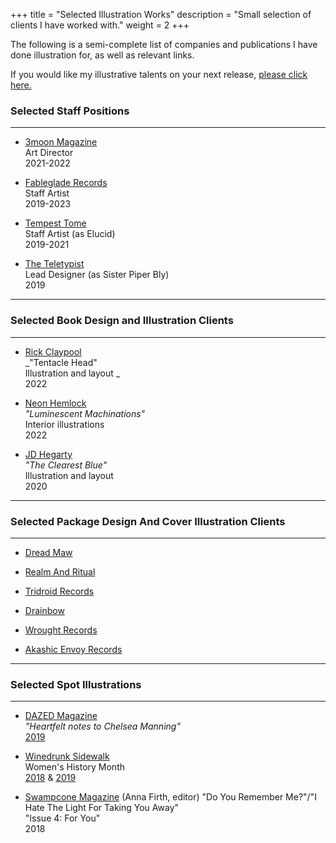 +++
title = "Selected Illustration Works"
description = "Small selection of clients I have worked with."
weight = 2
+++


The following is a semi-complete list of companies and publications I have done illustration for, as well as relevant links.

If you would like my illustrative talents on your next release, [please click here.](/contact)


### Selected Staff Positions

---

*  [3moon Magazine](https://3moonmagazine.com)   
   Art Director   
   2021-2022     

*  [Fableglade Records](https://www.facebook.com/fablegladerecords)   
   Staff Artist   
   2019-2023   

*  [Tempest Tome](https://www.tempesttomegames.com/cultus)   
   Staff Artist (as Elucid)   
   2019-2021   

*  [The Teletypist](https://theteletypist.com/)   
   Lead Designer (as Sister Piper Bly)   
   2019   

---

### Selected Book Design and Illustration Clients

---

*  [Rick Claypool](https://www.rickclaypool.org/)   
   _"Tentacle Head"   
   Illustration and layout   _   
   2022   

*  [Neon Hemlock](https://www.neonhemlock.com/luminescent-machinations)   
   _"Luminescent Machinations"_   
   Interior illustrations   
   2022   

*  [JD Hegarty](https://www.jdhegarty.com/)   
   _"The Clearest Blue"_  
   Illustration and layout   
   2020   

---

### Selected Package Design And Cover Illustration Clients

---

*  [Dread Maw](https://dreadmaw.bandcamp.com)

*  [Realm And Ritual](https://realmandritual.bandcamp.com)

*  [Tridroid Records](https://tridroid.bandcamp.com)

*  [Drainbow](https://drainbow1.bandcamp.com)

*  [Wrought Records](https://wroughtrecords.bandcamp.com)

*  [Akashic Envoy Records](https://www.metal-archives.com/labels/Akashic_Envoy_Records/49477)

---

### Selected Spot Illustrations

---

*  [DAZED Magazine](https://dazeddigital.com/)  
   _"Heartfelt notes to Chelsea Manning"_   
   [2019](https://www.dazeddigital.com/politics/article/43842/1/chelsea-manning-solitary-confinement-allies-friends-share-support)

*  [Winedrunk Sidewalk](https://winedrunksidewalk.blogspot.com/)  
   Women's History Month   
   [2018](https://winedrunksidewalk.blogspot.com/2018/03/day-four-hundred-and-six.html) & [2019](https://winedrunksidewalk.blogspot.com/2019/03/day-eight-hundred-and-one.html?m=1)

* [Swampcone Magazine](https://swampconemag.net/) (Anna Firth, editor)
   "Do You Remember Me?"/"I Hate The Light For Taking You Away"   
   "Issue 4: For You"  
   2018
